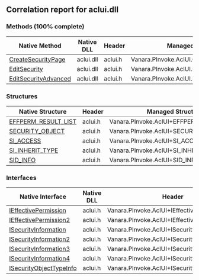 ## Correlation report for aclui.dll  
### Methods (100% complete)  
Native Method | Native DLL | Header | Managed Method  
--- | --- | --- | ---  
[CreateSecurityPage](http://msdn2.microsoft.com/en-us/library/aa446584) | aclui.dll | aclui.h | Vanara.PInvoke.AclUI.CreateSecurityPage  
[EditSecurity](http://msdn2.microsoft.com/en-us/library/aa446618) | aclui.dll | aclui.h | Vanara.PInvoke.AclUI.EditSecurity  
[EditSecurityAdvanced](http://msdn2.microsoft.com/en-us/library/hh285677) | aclui.dll | aclui.h | Vanara.PInvoke.AclUI.EditSecurityAdvanced  
### Structures  
Native Structure | Header | Managed Structure  
--- | --- | ---  
[EFFPERM_RESULT_LIST](http://msdn2.microsoft.com/en-us/library/hh448491) | aclui.h | Vanara.PInvoke.AclUI+EFFPERM_RESULT_LIST  
[SECURITY_OBJECT](http://msdn2.microsoft.com/en-us/library/hh448532) | aclui.h | Vanara.PInvoke.AclUI+SECURITY_OBJECT  
[SI_ACCESS](http://msdn2.microsoft.com/en-us/library/aa379603) | aclui.h | Vanara.PInvoke.AclUI+SI_ACCESS  
[SI_INHERIT_TYPE](http://msdn2.microsoft.com/en-us/library/aa379604) | aclui.h | Vanara.PInvoke.AclUI+SI_INHERIT_TYPE  
[SID_INFO](http://msdn2.microsoft.com/en-us/library/aa379599) | aclui.h | Vanara.PInvoke.AclUI+SID_INFO  
### Interfaces  
Native Interface | Native DLL | Header | Managed Interface  
--- | --- | --- | ---  
[IEffectivePermission](http://msdn2.microsoft.com/en-us/library/aa378393) | aclui.h | Vanara.PInvoke.AclUI+IEffectivePermission  
[IEffectivePermission2](http://msdn2.microsoft.com/en-us/library/hh448520) | aclui.h | Vanara.PInvoke.AclUI+IEffectivePermission2  
[ISecurityInformation](http://msdn2.microsoft.com/en-us/library/aa378900) | aclui.h | Vanara.PInvoke.AclUI+ISecurityInformation  
[ISecurityInformation2](http://msdn2.microsoft.com/en-us/library/aa378908) | aclui.h | Vanara.PInvoke.AclUI+ISecurityInformation2  
[ISecurityInformation3](http://msdn2.microsoft.com/en-us/library/bb540757) | aclui.h | Vanara.PInvoke.AclUI+ISecurityInformation3  
[ISecurityInformation4](http://msdn2.microsoft.com/en-us/library/hh448522) | aclui.h | Vanara.PInvoke.AclUI+ISecurityInformation4  
[ISecurityObjectTypeInfo](http://msdn2.microsoft.com/en-us/library/aa379128) | aclui.h | Vanara.PInvoke.AclUI+ISecurityObjectTypeInfo  
